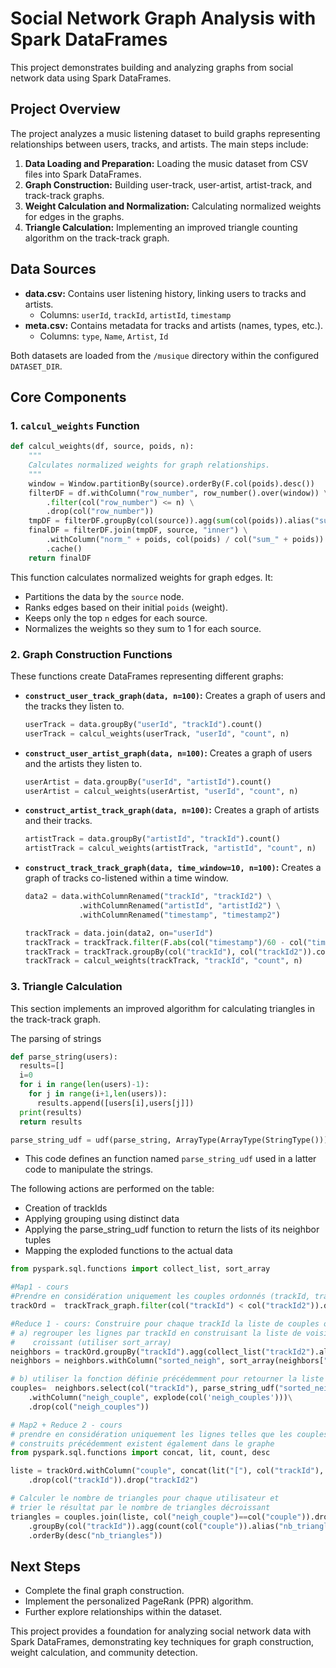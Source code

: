 # Social Network Graph Analysis with Spark DataFrames

This project demonstrates building and analyzing graphs from social network data using Spark DataFrames.

## Project Overview

The project analyzes a music listening dataset to build graphs representing relationships between users, tracks, and artists. The main steps include:

1.  **Data Loading and Preparation:** Loading the music dataset from CSV files into Spark DataFrames.
2.  **Graph Construction:** Building user-track, user-artist, artist-track, and track-track graphs.
3.  **Weight Calculation and Normalization:** Calculating normalized weights for edges in the graphs.
4.  **Triangle Calculation:** Implementing an improved triangle counting algorithm on the track-track graph.

## Data Sources

*   **data.csv:** Contains user listening history, linking users to tracks and artists.
    *   Columns: `userId`, `trackId`, `artistId`, `timestamp`
*   **meta.csv:** Contains metadata for tracks and artists (names, types, etc.).
    *   Columns: `type`, `Name`, `Artist`, `Id`

Both datasets are loaded from the `/musique` directory within the configured `DATASET_DIR`.

## Core Components

### 1. `calcul_weights` Function

```python
def calcul_weights(df, source, poids, n):
    """
    Calculates normalized weights for graph relationships.
    """
    window = Window.partitionBy(source).orderBy(F.col(poids).desc())
    filterDF = df.withColumn("row_number", row_number().over(window)) \
        .filter(col("row_number") <= n) \
        .drop(col("row_number"))
    tmpDF = filterDF.groupBy(col(source)).agg(sum(col(poids)).alias("sum_" + poids))
    finalDF = filterDF.join(tmpDF, source, "inner") \
        .withColumn("norm_" + poids, col(poids) / col("sum_" + poids)) \
        .cache()
    return finalDF
```

This function calculates normalized weights for graph edges. It:

*   Partitions the data by the `source` node.
*   Ranks edges based on their initial `poids` (weight).
*   Keeps only the top `n` edges for each source.
*   Normalizes the weights so they sum to 1 for each source.

### 2. Graph Construction Functions

These functions create DataFrames representing different graphs:

*   **`construct_user_track_graph(data, n=100)`:** Creates a graph of users and the tracks they listen to.

    ```python
    userTrack = data.groupBy("userId", "trackId").count()
    userTrack = calcul_weights(userTrack, "userId", "count", n)
    ```

*   **`construct_user_artist_graph(data, n=100)`:** Creates a graph of users and the artists they listen to.

    ```python
    userArtist = data.groupBy("userId", "artistId").count()
    userArtist = calcul_weights(userArtist, "userId", "count", n)
    ```

*   **`construct_artist_track_graph(data, n=100)`:** Creates a graph of artists and their tracks.

    ```python
    artistTrack = data.groupBy("artistId", "trackId").count()
    artistTrack = calcul_weights(artistTrack, "artistId", "count", n)
    ```

*   **`construct_track_track_graph(data, time_window=10, n=100)`:** Creates a graph of tracks co-listened within a time window.

    ```python
    data2 = data.withColumnRenamed("trackId", "trackId2") \
                .withColumnRenamed("artistId", "artistId2") \
                .withColumnRenamed("timestamp", "timestamp2")

    trackTrack = data.join(data2, on="userId")
    trackTrack = trackTrack.filter(F.abs(col("timestamp")/60 - col("timestamp2")/60) < time_window)
    trackTrack = trackTrack.groupBy(col("trackId"), col("trackId2")).count()
    trackTrack = calcul_weights(trackTrack, "trackId", "count", n)
    ```

### 3. Triangle Calculation

This section implements an improved algorithm for calculating triangles in the track-track graph.

The parsing of strings
```python
def parse_string(users):
  results=[]
  i=0
  for i in range(len(users)-1):
    for j in range(i+1,len(users)):
      results.append([users[i],users[j]])
  print(results)
  return results

parse_string_udf = udf(parse_string, ArrayType(ArrayType(StringType())))
```

*   This code defines an function named `parse_string_udf` used in a latter code to manipulate the strings.

The following actions are performed on the table:

*   Creation of trackIds
*   Applying grouping using distinct data
*   Applying the parse_string_udf function to return the lists of its neighbor tuples
*   Mapping the exploded functions to the actual data
```python
from pyspark.sql.functions import collect_list, sort_array

#Map1 - cours
#Prendre en considération uniquement les couples ordonnés (trackId, track1) (trackId < track1)
trackOrd =  trackTrack_graph.filter(col("trackId") < col("trackId2")).drop(col("norm_count"))

#Reduce 1 - cours: Construire pour chaque trackId la liste de couples ordonnés de ses voisins
# a) regrouper les lignes par trackId en construisant la liste de voisins triés par ordre
#    croissant (utiliser sort_array)
neighbors = trackOrd.groupBy("trackId").agg(collect_list("trackId2").alias("neighbors"))
neighbors = neighbors.withColumn("sorted_neigh", sort_array(neighbors["neighbors"])).select(col("trackId"), col("sorted_neigh"))

# b) utiliser la fonction définie précédemment pour retourner la liste de couples de voisins
couples=  neighbors.select(col("trackId"), parse_string_udf("sorted_neigh").alias("neigh_couples"))\
    .withColumn("neigh_couple", explode(col('neigh_couples')))\
    .drop(col("neigh_couples"))

# Map2 + Reduce 2 - cours
# prendre en considération uniquement les lignes telles que les couples de voisins
# construits précédemment existent également dans le graphe
from pyspark.sql.functions import concat, lit, count, desc

liste = trackOrd.withColumn("couple", concat(lit("["), col("trackId"), lit(", "), col("trackId2"), lit("]")))\
    .drop(col("trackId")).drop("trackId2")

# Calculer le nombre de triangles pour chaque utilisateur et
# trier le résultat par le nombre de triangles décroissant
triangles = couples.join(liste, col("neigh_couple")==col("couple")).drop(col("neigh_couple"))\
    .groupBy(col("trackId")).agg(count(col("couple")).alias("nb_triangles"))\
    .orderBy(desc("nb_triangles"))

```

## Next Steps

*   Complete the final graph construction.
*   Implement the personalized PageRank (PPR) algorithm.
*   Further explore relationships within the dataset.

This project provides a foundation for analyzing social network data with Spark DataFrames, demonstrating key techniques for graph construction, weight calculation, and community detection.
